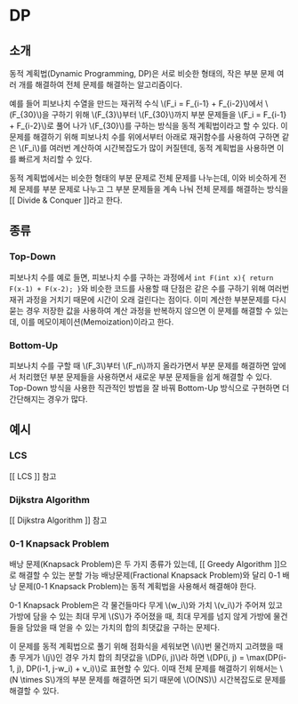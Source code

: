 # DP

## 소개
동적 계획법(Dynamic Programming, DP)은 서로 비슷한 형태의, 작은 부분 문제 여러 개를 해결하여 전체 문제를 해결하는 알고리즘이다. 

예를 들어 피보나치 수열을 만드는 재귀적 수식 \\(F_i = F_{i-1} + F_{i-2}\\)에서 \\(F_{30}\\)을 구하기 위해 \\(F_{3}\\)부터 \\(F_{30}\\)까지 부분 문제들을 \\(F_i = F_{i-1} + F_{i-2}\\)로 풀어 나가 \\(F_{30}\\)를 구하는 방식을 동적 계획법이라고 할 수 있다. 이 문제를 해결하기 위해 피보나치 수를 위에서부터 아래로 재귀함수를 사용하여 구하면 같은 \\(F_i\\)를 여러번 계산하여 시간복잡도가 많이 커질텐데, 동적 계획법을 사용하면 이를 빠르게 처리할 수 있다.

동적 계획법에서는 비슷한 형태의 부분 문제로 전체 문제를 나누는데, 이와 비슷하게 전체 문제를 부분 문제로 나누고 그 부분 문제들을 계속 나눠 전체 문제를 해결하는 방식을 [[ Divide & Conquer ]]라고 한다.

## 종류

### Top-Down
피보나치 수를 예로 들면, 피보나치 수를 구하는 과정에서 `int F(int x){ return F(x-1) + F(x-2); }`와 비슷한 코드를 사용할 때 단점은 같은 수를 구하기 위해 여러번 재귀 과정을 거치기 때문에 시간이 오래 걸린다는 점이다. 이미 계산한 부분문제를 다시 묻는 경우 저장한 값을 사용하여 계산 과정을 반복하지 않으면 이 문제를 해결할 수 있는데, 이를 메모이제이션(Memoization)이라고 한다. 

### Bottom-Up
피보나치 수를 구할 때 \\(F_3\\)부터 \\(F_n\\)까지 올라가면서 부분 문제를 해결하면 앞에서 처리했던 부분 문제들을 사용하면서 새로운 부분 문제들을 쉽게 해결할 수 있다. Top-Down 방식을 사용한 직관적인 방법을 잘 바꿔 Bottom-Up 방식으로 구현하면 더 간단해지는 경우가 많다.


## 예시

### LCS
[[ LCS ]] 참고

### Dijkstra Algorithm
[[ Dijkstra Algorithm ]] 참고

### 0-1 Knapsack Problem
배낭 문제(Knapsack Problem)은 두 가지 종류가 있는데, [[ Greedy Algorithm ]]으로 해결할 수 있는 분할 가능 배낭문제(Fractional Knapsack Problem)와 달리 0-1 배낭 문제(0-1 Knapsack Problem)는 동적 계획법을 사용해서 해결해야 한다.

0-1 Knapsack Problem은 각 물건들마다 무게 \\(w_i\\)와 가치 \\(v_i\\)가 주어져 있고 가방에 담을 수 있는 최대 무게 \\(S\\)가 주어졌을 때, 최대 무게를 넘지 않게 가방에 물건들을 담았을 때 얻을 수 있는 가치의 합의 최댓값을 구하는 문제다.

이 문제를 동적 계획법으로 풀기 위해 점화식을 세워보면 \\(i\\)번 물건까지 고려했을 때 총 무게가 \\(j\\)인 경우 가치 합의 최댓값을 \\(DP(i, j)\\)라 하면 \\(DP(i, j) = \max(DP(i-1, j), DP(i-1, j-w_i) + v_i)\\)로 표현할 수 있다. 이때 전체 문제를 해결하기 위해서는 \\(N \times S\\)개의 부분 문제를 해결하면 되기 때문에 \\(O(NS)\\) 시간복잡도로 문제를 해결할 수 있다.
